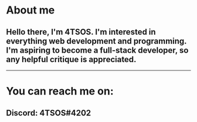 <h1>About me</h1>
<h2>Hello there, I'm 4TSOS. I'm interested in everything web development and programming. I'm aspiring to become a full-stack developer, so any helpful critique is appreciated.</h2>
<hr></hr>
<h1>You can reach me on:</h1>
<h2>Discord: 4TSOS#4202</h2>

